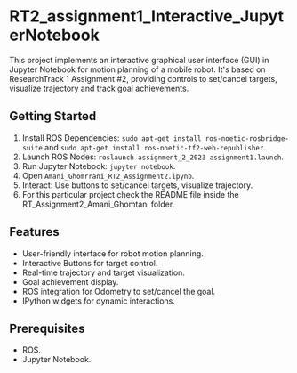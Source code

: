 # RT2_assignment1_Interactive_JupyterNotebook

This project implements an interactive graphical user interface (GUI) in Jupyter Notebook for motion planning of a mobile robot. It's based on ResearchTrack 1 Assignment #2, providing controls to set/cancel targets, visualize trajectory and track goal achievements.

## Getting Started

1. Install ROS Dependencies: `sudo apt-get install ros-noetic-rosbridge-suite` and `sudo apt-get install ros-noetic-tf2-web-republisher`.
2. Launch ROS Nodes: `roslaunch assignment_2_2023 assignment1.launch`.
3. Run Jupyter Notebook: `jupyter notebook`.
4. Open `Amani_Ghomrrani_RT2_Assignment2.ipynb`.
5. Interact: Use buttons to set/cancel targets, visualize trajectory.
6. For this particular project check the README file inside the RT_Assignment2_Amani_Ghomtani folder.

## Features

- User-friendly interface for robot motion planning.
- Interactive Buttons for target control.
- Real-time trajectory and target visualization.
- Goal achievement display.
- ROS integration for Odometry to set/cancel the goal.
- IPython widgets for dynamic interactions.

## Prerequisites

- ROS.
- Jupyter Notebook.
